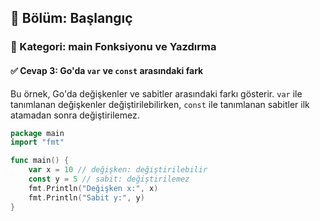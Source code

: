 ## 📘 Bölüm: Başlangıç  
### 🔹 Kategori: main Fonksiyonu ve Yazdırma  
#### ✅ Cevap 3: Go'da `var` ve `const` arasındaki fark

Bu örnek, Go'da değişkenler ve sabitler arasındaki farkı gösterir. `var` ile tanımlanan değişkenler değiştirilebilirken, `const` ile tanımlanan sabitler ilk atamadan sonra değiştirilemez.

```go
package main
import "fmt"

func main() {
    var x = 10 // değişken: değiştirilebilir
    const y = 5 // sabit: değiştirilemez
    fmt.Println("Değişken x:", x)
    fmt.Println("Sabit y:", y)
}
```
